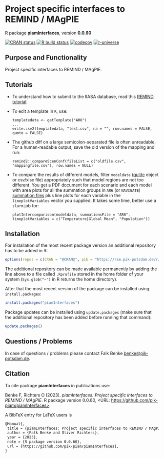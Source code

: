 # Project specific interfaces to REMIND / MAgPIE

R package **piamInterfaces**, version **0.0.60**

[![CRAN status](https://www.r-pkg.org/badges/version/piamInterfaces)](https://cran.r-project.org/package=piamInterfaces)  [![R build status](https://github.com/pik-piam/piamInterfaces/workflows/check/badge.svg)](https://github.com/pik-piam/piamInterfaces/actions) [![codecov](https://codecov.io/gh/pik-piam/piamInterfaces/branch/master/graph/badge.svg)](https://app.codecov.io/gh/pik-piam/piamInterfaces) [![r-universe](https://pik-piam.r-universe.dev/badges/piamInterfaces)](https://pik-piam.r-universe.dev/ui#builds)

## Purpose and Functionality

Project specific interfaces to REMIND / MAgPIE.

## Tutorials

- To understand how to submit to the IIASA database, read this [REMIND tutorial](https://github.com/remindmodel/remind/blob/develop/tutorials/13_Submit_to_IIASA_database.md).

- To edit a template in `R`, use:
  ```
  templatedata <- getTemplate("AR6")
  ...
  write.csv2(templatedata, "test.csv", na = "", row.names = FALSE, quote = FALSE)
  ```

- The github diff on a large semicolon-separated file is often unreadable.
For a human-readable output, save the old version of the mapping and run:
  ```
  remind2::compareScenConf(fileList = c("oldfile.csv", "mappingfile.csv"), row.names = NULL)
  ```

- To compare the results of different models, filter `modeldata` ([quitte](https://github.com/pik-piam/quitte/) object or csv/xlsx file) appropriately such that model regions are not too different. You get a PDF document for each scenario and each model with area plots for all the summation groups in `AR6` (or `NAVIGATE`) [summation files](https://github.com/pik-piam/piamInterfaces/tree/master/inst/summations) plus line plots for each variable in the `lineplotVariables` vector you supplied. It takes some time, better use a `slurm` job for:
  ```
  plotIntercomparison(modeldata, summationsFile = "AR6", lineplotVariables = c("Temperature|Global Mean", "Population"))
  ```


## Installation

For installation of the most recent package version an additional repository has to be added in R:

```r
options(repos = c(CRAN = "@CRAN@", pik = "https://rse.pik-potsdam.de/r/packages"))
```
The additional repository can be made available permanently by adding the line above to a file called `.Rprofile` stored in the home folder of your system (`Sys.glob("~")` in R returns the home directory).

After that the most recent version of the package can be installed using `install.packages`:

```r 
install.packages("piamInterfaces")
```

Package updates can be installed using `update.packages` (make sure that the additional repository has been added before running that command):

```r 
update.packages()
```

## Questions / Problems

In case of questions / problems please contact Falk Benke <benke@pik-potsdam.de>.

## Citation

To cite package **piamInterfaces** in publications use:

Benke F, Richters O (2023). _piamInterfaces: Project specific interfaces to REMIND / MAgPIE_. R package version 0.0.60, <URL: https://github.com/pik-piam/piamInterfaces>.

A BibTeX entry for LaTeX users is

 ```latex
@Manual{,
  title = {piamInterfaces: Project specific interfaces to REMIND / MAgPIE},
  author = {Falk Benke and Oliver Richters},
  year = {2023},
  note = {R package version 0.0.60},
  url = {https://github.com/pik-piam/piamInterfaces},
}
```
